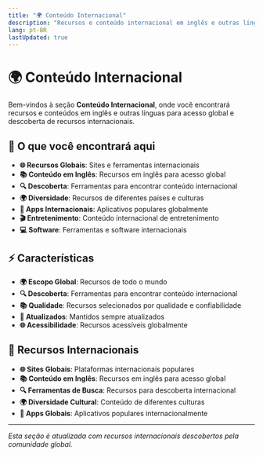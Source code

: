 ```yaml
---
title: "🌍 Conteúdo Internacional"
description: "Recursos e conteúdo internacional em inglês e outras línguas para acesso global"
lang: pt-BR
lastUpdated: true
---
```


# 🌍 Conteúdo Internacional

Bem-vindos à seção **Conteúdo Internacional**, onde você encontrará recursos e conteúdos em inglês e outras línguas para acesso global e descoberta de recursos internacionais.

## 🎯 O que você encontrará aqui

- **🌐 Recursos Globais**: Sites e ferramentas internacionais
- **📚 Conteúdo em Inglês**: Recursos em inglês para acesso global
- **🔍 Descoberta**: Ferramentas para encontrar conteúdo internacional
- **🌍 Diversidade**: Recursos de diferentes países e culturas
- **📱 Apps Internacionais**: Aplicativos populares globalmente
- **🎬 Entretenimento**: Conteúdo internacional de entretenimento
- **💻 Software**: Ferramentas e software internacionais

## ⚡ Características

- **🌍 Escopo Global**: Recursos de todo o mundo
- **🔍 Descoberta**: Ferramentas para encontrar conteúdo internacional
- **📚 Qualidade**: Recursos selecionados por qualidade e confiabilidade
- **🔄 Atualizados**: Mantidos sempre atualizados
- **🌐 Acessibilidade**: Recursos acessíveis globalmente

## 🚀 Recursos Internacionais

- **🌐 Sites Globais**: Plataformas internacionais populares
- **📚 Conteúdo em Inglês**: Recursos em inglês para acesso global
- **🔍 Ferramentas de Busca**: Recursos para descoberta internacional
- **🌍 Diversidade Cultural**: Conteúdo de diferentes culturas
- **📱 Apps Globais**: Aplicativos populares internacionalmente

---

*Esta seção é atualizada com recursos internacionais descobertos pela comunidade global.*